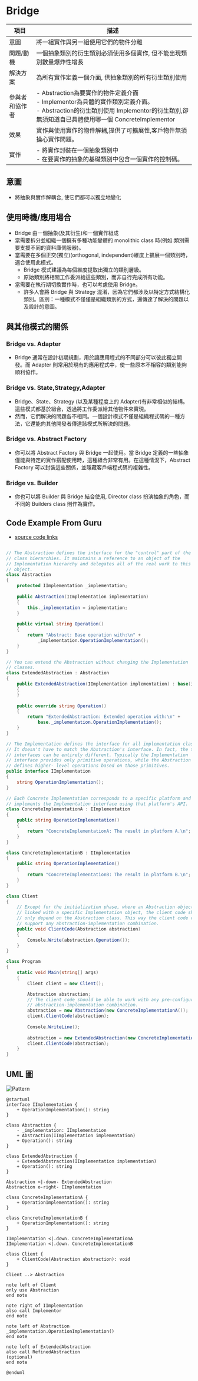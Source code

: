# Bridge

| 項目      | 描述 |
| -------- | ------- |
| 意圖 | 將一組實作與另一組使用它們的物件分離 |
| 問題/動機 | 一個抽象類別的衍生類別必須使用多個實作, 但不能出現類別數量爆炸性增長 |
| 解決方案      | 為所有實作定義一個介面, 供抽象類別的所有衍生類別使用 | 
| 參與者和協作者 | - Abstraction為要實作的物件定義介面 <br/> - Implementor為具體的實作類別定義介面。 <br/> - Abstraction的衍生類別使用 Implementor的衍生類別,卻無須知道自已具體使用哪一個 ConcreteImplementor<br/> |  
| 效果         | 實作與使用實作的物件解耦,提供了可擴展性,客戶物件無須操心實作問題。 | 
| 實作         | - 將實作封裝在一個抽象類別中 <br/> - 在要實作的抽象的基礎類別中包含一個實作的控制碼。 | 

## 意圖

- 將抽象與實作解耦合, 使它們都可以獨立地變化

## 使用時機/應用場合

- Bridge 由一個抽象(及其衍生)和一個實作組成
- 當需要拆分並組織一個擁有多種功能變體的 monolithic class 時(例如:類別需要支援不同的資料庫伺服器)。
- 當需要在多個正交(獨立)(orthogonal, independent)維度上擴展一個類別時，適合使用此模式。
  - Bridge 模式建議為每個維度提取出獨立的類別層級。
  - 原始類別將相關工作委派給這些類別，而非自行完成所有功能。
- 當需要在執行期切換實作時，也可以考慮使用 Bridge。
  - 許多人會將 Bridge 與 Strategy 混淆，因為它們都涉及以特定方式結構化類別。區別：一種模式不僅僅是組織類別的方式，還傳達了解決的問題以及設計的意圖。

## 與其他模式的關係

### Bridge vs. Adapter

- Bridge 通常在設計初期規劃，用於讓應用程式的不同部分可以彼此獨立開發。而 Adapter 則常用於現有的應用程式中，使一些原本不相容的類別能夠順利協作。

### Bridge vs. State,Strategy,Adapter

- Bridge、State、Strategy (以及某種程度上的 Adapter)有非常相似的結構。這些模式都基於組合，透過將工作委派給其他物件來實現。
- 然而，它們解決的問題各不相同。一個設計模式不僅是組織程式碼的一種方法，它還能向其他開發者傳達該模式所解決的問題。

### Bridge vs. Abstract Factory

- 你可以將 Abstract Factory 與 Bridge 一起使用。當 Bridge 定義的一些抽象僅能與特定的實作搭配使用時，這種組合非常有用。在這種情況下，Abstract Factory 可以封裝這些關係，並隱藏客戶端程式碼的複雜性。

### Bridge vs. Builder

- 你也可以將 Builder 與 Bridge 結合使用, Director class 扮演抽象的角色，而不同的 Builders class 則作為實作。



## Code Example From Guru

- [source code links](https://refactoring.guru/design-patterns/bridge/csharp/example)

```csharp

// The Abstraction defines the interface for the "control" part of the two
// class hierarchies. It maintains a reference to an object of the
// Implementation hierarchy and delegates all of the real work to this
// object.
class Abstraction
{
    protected IImplementation _implementation;
    
    public Abstraction(IImplementation implementation)
    {
        this._implementation = implementation;
    }
    
    public virtual string Operation()
    {
        return "Abstract: Base operation with:\n" + 
            _implementation.OperationImplementation();
    }
}

// You can extend the Abstraction without changing the Implementation
// classes.
class ExtendedAbstraction : Abstraction
{
    public ExtendedAbstraction(IImplementation implementation) : base(implementation)
    {
    }
    
    public override string Operation()
    {
        return "ExtendedAbstraction: Extended operation with:\n" +
            base._implementation.OperationImplementation();
    }
}

// The Implementation defines the interface for all implementation classes.
// It doesn't have to match the Abstraction's interface. In fact, the two
// interfaces can be entirely different. Typically the Implementation
// interface provides only primitive operations, while the Abstraction
// defines higher- level operations based on those primitives.
public interface IImplementation
{
    string OperationImplementation();
}

// Each Concrete Implementation corresponds to a specific platform and
// implements the Implementation interface using that platform's API.
class ConcreteImplementationA : IImplementation
{
    public string OperationImplementation()
    {
        return "ConcreteImplementationA: The result in platform A.\n";
    }
}

class ConcreteImplementationB : IImplementation
{
    public string OperationImplementation()
    {
        return "ConcreteImplementationB: The result in platform B.\n";
    }
}

class Client
{
    // Except for the initialization phase, where an Abstraction object gets
    // linked with a specific Implementation object, the client code should
    // only depend on the Abstraction class. This way the client code can
    // support any abstraction-implementation combination.
    public void ClientCode(Abstraction abstraction)
    {
        Console.Write(abstraction.Operation());
    }
}

class Program
{
    static void Main(string[] args)
    {
        Client client = new Client();

        Abstraction abstraction;
        // The client code should be able to work with any pre-configured
        // abstraction-implementation combination.
        abstraction = new Abstraction(new ConcreteImplementationA());
        client.ClientCode(abstraction);
        
        Console.WriteLine();
        
        abstraction = new ExtendedAbstraction(new ConcreteImplementationB());
        client.ClientCode(abstraction);
    }
}
```

## UML 圖

![Pattern](../resources/UML_Bridge.svg)

```
@startuml
interface IImplementation {
    + OperationImplementation(): string
}

class Abstraction {
    - _implementation: IImplementation
    + Abstraction(IImplementation implementation)
    + Operation(): string
}

class ExtendedAbstraction {
    + ExtendedAbstraction(IImplementation implementation)
    + Operation(): string
}

Abstraction <|-down- ExtendedAbstraction
Abstraction o-right- IImplementation

class ConcreteImplementationA {
    + OperationImplementation(): string
}

class ConcreteImplementationB {
    + OperationImplementation(): string
}

IImplementation <|.down. ConcreteImplementationA
IImplementation <|.down. ConcreteImplementationB

class Client {
    + ClientCode(Abstraction abstraction): void
}

Client ..> Abstraction

note left of Client 
only use Abstraction
end note

note right of IImplementation
also call Implementor
end note

note left of Abstraction
_implementation.OperationImplementation()
end note

note left of ExtendedAbstraction
also call RefinedAbstraction
(optional)
end note

@enduml
```
